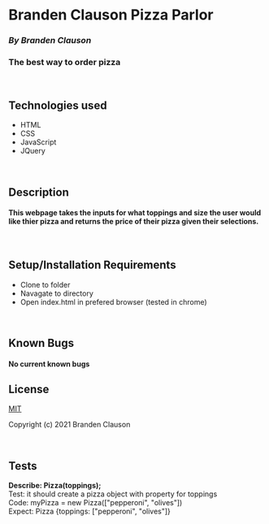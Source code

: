 
# Branden Clauson Pizza Parlor

### ***By Branden Clauson***
### The best way to order pizza

<p>&nbsp<p>

## **Technologies used**

* HTML
* CSS
* JavaScript
* JQuery

<p>&nbsp<p>

## **Description**

#### This webpage takes the inputs for what toppings and size the user would like thier pizza and returns the price of their pizza given their selections.



<p>&nbsp<p>

## **Setup/Installation Requirements**
* Clone to folder
* Navagate to directory
* Open index.html in prefered browser (tested in chrome)

<p>&nbsp<p>

## **Known Bugs**

#### No current known bugs

## **License**

[MIT](LICENSE.txt)

Copyright (c) 2021 Branden Clauson

<p>&nbsp<p>

## **Tests**


**Describe: Pizza(toppings);**
<br>
Test: it should create a pizza object with property for toppings
<br>
Code: myPizza = new Pizza(["pepperoni", "olives"])
<br>
Expect: Pizza {toppings: ["pepperoni", "olives"]}
